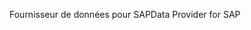 <span data-ttu-id="675ed-101">Fournisseur de données pour SAP</span><span class="sxs-lookup"><span data-stu-id="675ed-101">Data Provider for SAP</span></span>